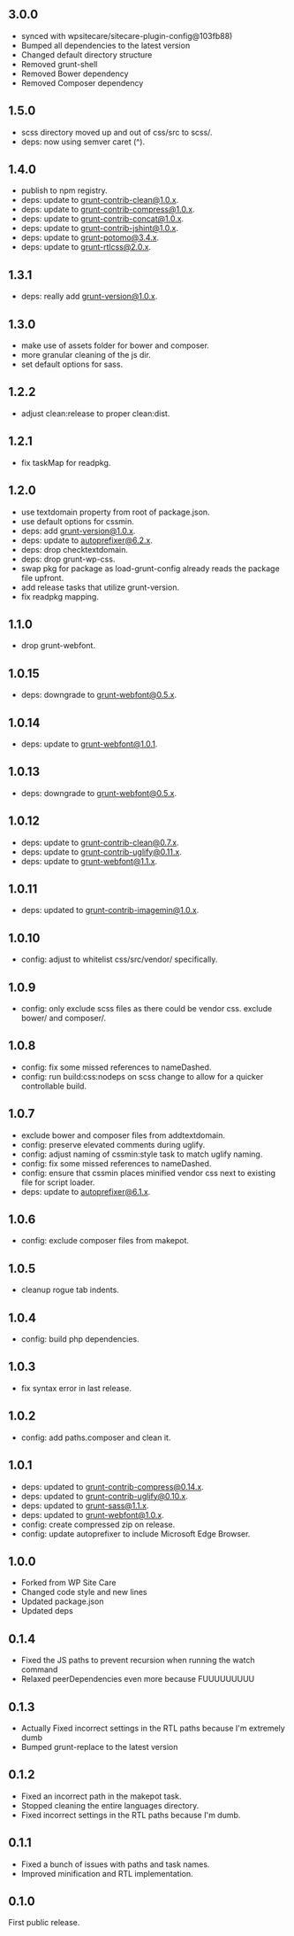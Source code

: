## 3.0.0

- synced with wpsitecare/sitecare-plugin-config@103fb88)
- Bumped all dependencies to the latest version
- Changed default directory structure
- Removed grunt-shell
- Removed Bower dependency
- Removed Composer dependency

## 1.5.0

- scss directory moved up and out of css/src to scss/.
- deps: now using semver caret (^).

## 1.4.0

- publish to npm registry.
- deps: update to grunt-contrib-clean@1.0.x.
- deps: update to grunt-contrib-compress@1.0.x.
- deps: update to grunt-contrib-concat@1.0.x.
- deps: update to grunt-contrib-jshint@1.0.x.
- deps: update to grunt-potomo@3.4.x.
- deps: update to grunt-rtlcss@2.0.x.

## 1.3.1

- deps: really add grunt-version@1.0.x.

## 1.3.0

- make use of assets folder for bower and composer.
- more granular cleaning of the js dir.
- set default options for sass.

## 1.2.2

- adjust clean:release to proper clean:dist.

## 1.2.1

- fix taskMap for readpkg.

## 1.2.0

- use textdomain property from root of package.json.
- use default options for cssmin.
- deps: add grunt-version@1.0.x.
- deps: update to autoprefixer@6.2.x.
- deps: drop checktextdomain.
- deps: drop grunt-wp-css.
- swap pkg for package as load-grunt-config already reads the package file upfront.
- add release tasks that utilize grunt-version.
- fix readpkg mapping.

## 1.1.0

- drop grunt-webfont.

## 1.0.15

- deps: downgrade to grunt-webfont@0.5.x.

## 1.0.14

- deps: update to grunt-webfont@1.0.1.

## 1.0.13

- deps: downgrade to grunt-webfont@0.5.x.

## 1.0.12

- deps: update to grunt-contrib-clean@0.7.x.
- deps: update to grunt-contrib-uglify@0.11.x.
- deps: update to grunt-webfont@1.1.x.

## 1.0.11

- deps: updated to grunt-contrib-imagemin@1.0.x.

## 1.0.10

- config: adjust to whitelist css/src/vendor/ specifically.

## 1.0.9

- config: only exclude scss files as there could be vendor css. exclude bower/ and composer/.

## 1.0.8

- config: fix some missed references to nameDashed.
- config: run build:css:nodeps on scss change to allow for a quicker controllable build.

## 1.0.7

- exclude bower and composer files from addtextdomain.
- config: preserve elevated comments during uglify.
- config: adjust naming of cssmin:style task to match uglify naming.
- config: fix some missed references to nameDashed.
- config: ensure that cssmin places minified vendor css next to existing file for script loader.
- deps: update to autoprefixer@6.1.x.

## 1.0.6

- config: exclude composer files from makepot.

## 1.0.5

- cleanup rogue tab indents.

## 1.0.4

- config: build php dependencies.

## 1.0.3

- fix syntax error in last release.

## 1.0.2

- config: add paths.composer and clean it.

## 1.0.1

- deps: updated to grunt-contrib-compress@0.14.x.
- deps: updated to grunt-contrib-uglify@0.10.x.
- deps: updated to grunt-sass@1.1.x.
- deps: updated to grunt-webfont@1.0.x.
- config: create compressed zip on release.
- config: update autoprefixer to include Microsoft Edge Browser.

## 1.0.0

- Forked from WP Site Care
- Changed code style and new lines
- Updated package.json
- Updated deps

## 0.1.4

- Fixed the JS paths to prevent recursion when running the watch command
- Relaxed peerDependencies even more because FUUUUUUUUU

## 0.1.3

- Actually Fixed incorrect settings in the RTL paths because I'm extremely dumb
- Bumped grunt-replace to the latest version

## 0.1.2

- Fixed an incorrect path in the makepot task.
- Stopped cleaning the entire languages directory.
- Fixed incorrect settings in the RTL paths because I'm dumb.

## 0.1.1

- Fixed a bunch of issues with paths and task names.
- Improved minification and RTL implementation.

## 0.1.0

First public release.
